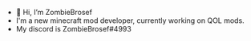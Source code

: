- 👋 Hi, I’m ZombieBrosef
- I'm a new minecraft mod developer, currently working on QOL mods.
- My discord is ZombieBrosef#4993

<!---
ZombieBrosef/ZombieBrosef is a ✨ special ✨ repository because its `README.md` (this file) appears on your GitHub profile.
You can click the Preview link to take a look at your changes.
--->
